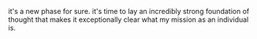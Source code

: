 it's a new phase for sure.
it's time to lay an incredibly strong foundation of thought that makes it exceptionally clear what my mission as an individual is.
